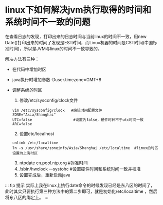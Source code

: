 # linux下如何解决jvm执行取得的时间和系统时间不一致的问题

在查看日志的发现，打印出来的日志时间与当前linux的时间不一致，用new Date()打印出来的时间了发现是EST时间，而Linux机器的时间是CST时间(中国标准时间)，所以是JVM与linux的时间不一致导致的。

解决方法有三种：

- 在代码中增加时区
- java执行时增加参数-Duser.timezone=GMT+8 
- 调整系统的时区
    
    1. 修改/etc/sysconfig/clock文件
    ```
    vim /etc/sysconfig/clock   #编辑时间配置文件
    ZONE="Asia/Shanghai"
    UTC=false                   #设置为false，硬件时钟不于utc时间一致
    ARC=false    
    ```
    2. 设置etc/localhost
    ```
    unlink /etc/localtime 
    ln -s /usr/share/zoneinfo/Asia/Shanghai /etc/localtime  #linux的时区设置为上海时区
    ```
    3. ntpdate cn.pool.ntp.org    #对准时间
    4. /sbin/hwclock --systohc   #设置硬件时间和系统时间一致并校准
    5. 设置完成后，重新启动java

::: tip 提示
实际上我在linux上执行date命令的时候发现已经是东八区的时间了，此时其实只要执行第三种方法中的第二步即可，就是初始化/etc/localtime ，然后将东八区的绑定上。
:::